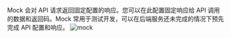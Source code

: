 Mock 会对 API 请求返回固定配置的响应。您可以在此配置固定响应给 API 调用的数据和返回码。Mock 常用于测试开发，可以在后端服务还未完成的情况下预先完成 API 配置和响应。
![mock](http://imgcache.tcecqpoc.fsphere.cn/image/mc.qcloudimg.com/static/img/59d198b75bc21d7af480656cf6ebcc62/image.png)